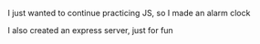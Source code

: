 I just wanted to continue practicing JS, so I made an alarm clock

I also created an express server, just for fun